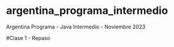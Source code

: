 # argentina_programa_intermedio
Argentina Programa - Java Intermedio - Noviembre 2023

#Clase 1 - Repaso



